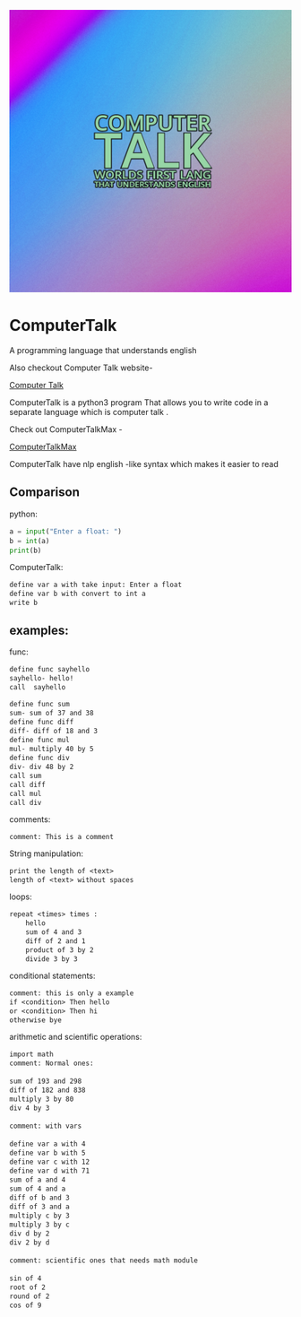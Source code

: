 ![LOGO](Adobe_Express_20230629_1942470_1.png)


# ComputerTalk
A programming language that understands english

Also checkout Computer Talk website-

[Computer Talk](https://computertalk.code.blog)

ComputerTalk is a python3 program That allows you to write code in a separate language which is computer talk .

Check out ComputerTalkMax -

[ComputerTalkMax](https://www.github.com/JavaCoder9721/ComputerTalkMax)

ComputerTalk have nlp english -like syntax which makes it easier to read

## Comparison 

python:
```python
a = input("Enter a float: ")
b = int(a)
print(b)
```

ComputerTalk:
```Abap
define var a with take input: Enter a float
define var b with convert to int a
write b
```


## examples:
func:
```abap
define func sayhello
sayhello- hello!
call  sayhello
```
```abap
define func sum
sum- sum of 37 and 38
define func diff
diff- diff of 18 and 3
define func mul
mul- multiply 40 by 5
define func div
div- div 48 by 2
call sum
call diff
call mul
call div
```

comments:
    
```abap
comment: This is a comment
```

String manipulation:
    
```abap
print the length of <text>
length of <text> without spaces
```

loops:
    
```abap
repeat <times> times :
    hello
    sum of 4 and 3
    diff of 2 and 1
    product of 3 by 2
    divide 3 by 3
```

conditional statements:
    
```abap
comment: this is only a example
if <condition> Then hello
or <condition> Then hi
otherwise bye
```

arithmetic and scientific operations:
```abap
import math
comment: Normal ones:

sum of 193 and 298
diff of 182 and 838
multiply 3 by 80
div 4 by 3

comment: with vars

define var a with 4
define var b with 5
define var c with 12
define var d with 71
sum of a and 4
sum of 4 and a
diff of b and 3
diff of 3 and a
multiply c by 3
multiply 3 by c
div d by 2
div 2 by d

comment: scientific ones that needs math module

sin of 4
root of 2
round of 2
cos of 9

```
